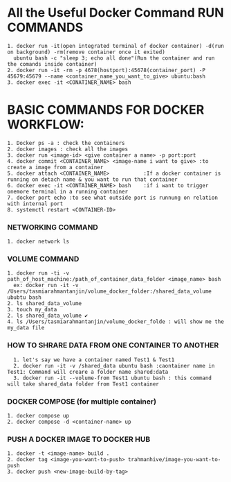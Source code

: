 # All the Useful Docker Command RUN COMMANDS
    1. docker run -it(open integrated terminal of docker container) -d(run on background) -rm(remove container once it exited)
      ubuntu bash -c "sleep 3; echo all done"(Run the container and run the comands inside container)
    2. docker run -it -rm -p 4678(hostport):45678(container_port) -P 45679:45679 --name <container_name_you_want_to_give> ubuntu:bash
    3. docker exec -it <CONATINER_NAME> bash

# BASIC COMMANDS FOR DOCKER WORKFLOW:
    1. Docker ps -a : check the containers
    2. docker images : check all the images
    3. docker run <image-id> <give container a name> -p port:port
    4. docker commit <CONTAINER_NAME> <image-name i want to give> :to create a image from a container
    5. docker attach <CONTAINER_NAME>           :If a docker container is running on detach name & you want to run that container
    6. docker exec -it <CONTAINER_NAME> bash    :if i want to trigger onemore terminal in a running container
    7. docker port echo :to see what outside port is runnung on relation with internal port
    8. systemctl restart <CONTAINER-ID>
  
 ### NETWORKING COMMAND
    1. docker network ls
  
 ### VOLUME COMMAND
    1. docker run -ti -v path_of_host_machine:/path_of_container_data_folder <image_name> bash
      ex: docker run -it -v /Users/tasmiarahmantanjin/volume_docker_folder:/shared_data_volume ububtu bash
    2. ls shared_data_volume
    3. touch my_data
    2. ls shared_data_volume ✔️
    4. ls /Users/tasmiarahmantanjin/volume_docker_folde : will show me the my_data file
 
### HOW TO SHRARE DATA FROM ONE CONTAINER TO ANOTHER
      1. let's say we have a container named Test1 & Test1
      2. docker run -it -v /shared_data ubuntu bash :caontainer name in Test1: Command will creare a folder name shared:data
      3. docker run -it --volume-from Test1 ubuntu bash : this command will take shared_data folder from Test1 container
      
### DOCKER COMPOSE (for multiple container)
    1. docker compose up
    2. docker compose -d <container-name> up

### PUSH A DOCKER IMAGE TO DOCKER HUB
    1. docker -t <image-name> build .
    2. docker tag <image-you-want-to-push> trahmanhive/image-you-want-to-push
    3. docker push <new-image-build-by-tag>
